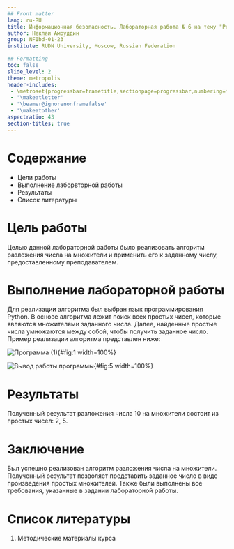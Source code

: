 ```yaml
---
## Front matter
lang: ru-RU
title: Информационная безопасность. Лабораторная работа № 6 на тему "Реализация алгоритма разложения числа на множители и разложение заданного числа"
author: Некпаи Амруддин
group: NFIbd-01-23
institute: RUDN University, Moscow, Russian Federation

## Formatting
toc: false
slide_level: 2
theme: metropolis
header-includes: 
 - \metroset{progressbar=frametitle,sectionpage=progressbar,numbering=fraction}
 - '\makeatletter'
 - '\beamer@ignorenonframefalse'
 - '\makeatother'
aspectratio: 43
section-titles: true
---
```


# Содержание
* Цели работы
* Выполнение лаборвторной работы
* Результаты
* Список литературы

# Цель работы
Целью данной лабораторной работы было реализовать алгоритм разложения числа на множители и применить его к заданному числу, предоставленному преподавателем.

# Выполнение лабораторной работы
Для реализации алгоритма был выбран язык программирования Python. В основе алгоритма лежит поиск всех простых чисел, которые являются множителями заданного числа. Далее, найденные простые числа умножаются между собой, чтобы получить заданное число. Пример реализации алгоритма представлен ниже:


![Программа (1)](images/2.jpg){#fig:1 width=100%}

![Вывод работы программы](images/1.jpg){#fig:5 width=100%}

# Результаты 
Полученный результат разложения числа 10 на множители состоит из простых чисел: 2, 5.

# Заключение
Был успешно реализован алгоритм разложения числа на множители. Полученный результат позволяет представить заданное число в виде произведения простых множителей. Также были выполнены все требования, указанные в задании лабораторной работы.

# Список литературы
1. Методические материалы курса
